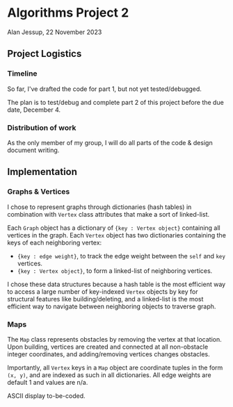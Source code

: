 # Algorithms Project 2

Alan Jessup, 22 November 2023

## Project Logistics

### Timeline

So far, I've drafted the code for part 1, but not yet tested/debugged.

The plan is to test/debug and complete part 2 of this project before the due date, December 4.

### Distribution of work

As the only member of my group, I will do all parts of the code & design document writing.

## Implementation

### Graphs & Vertices

I chose to represent graphs through dictionaries (hash tables) in combination with `Vertex` class attributes that make a sort of linked-list.

Each `Graph` object has a dictionary of `{key : Vertex object}` containing all vertices in the graph. Each `Vertex` object has two dictionaries containing the keys of each neighboring vertex:

- `{key : edge weight}`, to track the edge weight between the `self` and `key` vertices.
- `{key : Vertex object}`, to form a linked-list of neighboring vertices.

I chose these data structures because a hash table is the most efficient way to access a large number of key-indexed `Vertex` objects by key for structural features like building/deleting, and a linked-list is the most efficient way to navigate between neighboring objects to traverse graph.

### Maps

The `Map` class represents obstacles by removing the vertex at that location. Upon building, vertices are created and connected at all non-obstacle integer coordinates, and adding/removing vertices changes obstacles.

Importantly, all `Vertex` keys in a `Map` object are coordinate tuples in the form `(x, y)`, and are indexed as such in all dictionaries. All edge weights are default 1 and values are n/a.

ASCII display to-be-coded.
